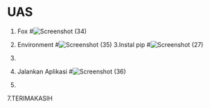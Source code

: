 # UAS
1. Fox
  #![Screenshot (34)](https://user-images.githubusercontent.com/46734568/55929632-c344a500-5c47-11e9-8806-8527154a2a48.png)
2. Environment
  #![Screenshot (35)](https://user-images.githubusercontent.com/46734568/55929752-5f6eac00-5c48-11e9-99ba-5805214b253b.png)
3.Instal pip
  #![Screenshot (27)](https://user-images.githubusercontent.com/46734568/55929849-e3289880-5c48-11e9-9c00-7fba1a430e36.png)
4.
5. Jalankan Aplikasi
  #![Screenshot (36)](https://user-images.githubusercontent.com/46734568/55930077-d9ebfb80-5c49-11e9-8981-91df019c73d8.png)

6.

7.TERIMAKASIH


